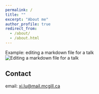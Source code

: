 ```yaml
---
permalink: /
title: ""
excerpt: "About me"
author_profile: true
redirect_from: 
  - /about/
  - /about.html
---
```



Example: editing a markdown file for a talk
![Editing a markdown file for a talk](/images/editing-talk.png)

Contact 
------
email: xi.lu@mail.mcgill.ca
